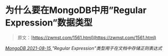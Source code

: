 <!--yml
category: 未分类
date: 0001-01-01 00:00:00
--->

# 为什么要在MongoDB中用”Regular Expression”数据类型

> 原文：[https://zwmst.com/1561.html](https://zwmst.com/1561.html)

   [ *MongoDB* ](https://zwmst.com/mongodb)*[ <time datetime="2021-08-15T15:28:26+08:00"> 2021-08-15 </time> ](https://zwmst.com/1561.html)  "Regular Expression"类型用于在文档中存储正则表达式*